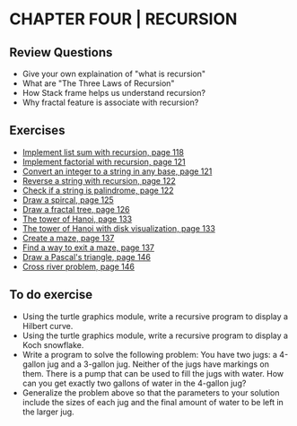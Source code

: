 # CHAPTER FOUR | RECURSION

## Review Questions
- Give your own explaination of "what is recursion"
- What are "The Three Laws of Recursion"
- How Stack frame helps us understand recursion?
- Why fractal feature is associate with recursion?


## Exercises
- [Implement list sum with recursion, page 118](./list_sum.py)
- [Implement factorial with recursion, page 121](./factorial.py)
- [Convert an integer to a string in any base, page 121](./base_converter.py)
- [Reverse a string with recursion, page 122](./reverse.py)
- [Check if a string is palindrome, page 122](./is_palindrome.py)
- [Draw a spircal, page 125](./draw_spiral.py)
- [Draw a fractal tree, page 126](./draw_fractal_tree.py)
- [The tower of Hanoi, page 133](./hanoi_tower.py)
- [The tower of Hanoi with disk visualization, page 133](./hanoi_tower_viz.py)
- [Create a maze, page 137](./maze.py)
- [Find a way to exit a maze, page 137](./find_exit.py)
- [Draw a Pascal's triangle, page 146](./pascals_triangle.py)
- [Cross river problem, page 146](./cross_river.py)
## To do exercise
- Using the turtle graphics module, write a recursive program to display a Hilbert curve.
- Using the turtle graphics module, write a recursive program to display a Koch snowflake.
- Write a program to solve the following problem: You have two jugs: a 4-gallon jug and
a 3-gallon jug. Neither of the jugs have markings on them. There is a pump that can
be used to fill the jugs with water. How can you get exactly two gallons of water in the
4-gallon jug?
- Generalize the problem above so that the parameters to your solution include the sizes of
each jug and the final amount of water to be left in the larger jug.